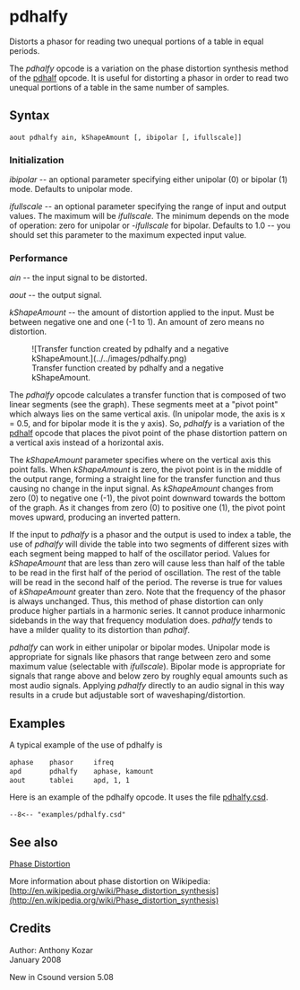 <!--
id:pdhalfy
category:Signal Modifiers:Waveshaping
-->
# pdhalfy
Distorts a phasor for reading two unequal portions of a table in equal periods.

The _pdhalfy_ opcode is a variation on the phase distortion synthesis method of the [pdhalf](../../opcodes/pdhalf) opcode.  It is useful for distorting a phasor in order to read two unequal portions of a table in the same number of samples.

## Syntax
``` csound-orc
aout pdhalfy ain, kShapeAmount [, ibipolar [, ifullscale]]
```

### Initialization

_ibipolar_ -- an optional parameter specifying either unipolar (0) or bipolar (1) mode.  Defaults to unipolar mode.

_ifullscale_ -- an optional parameter specifying the range of input and output values. The maximum will be _ifullscale_. The minimum depends on the mode of operation: zero for unipolar or -_ifullscale_ for bipolar.  Defaults to 1.0 -- you should set this parameter to the maximum expected input value.

### Performance

_ain_ --  the input signal to be distorted.

_aout_ --  the output signal.

_kShapeAmount_ --  the amount of distortion applied to the input.  Must be between negative one and one (-1 to 1). An amount of zero means no distortion.

<figure markdown="span">
![Transfer function created by pdhalfy and a negative kShapeAmount.](../../images/pdhalfy.png)
<figcaption>Transfer function created by pdhalfy and a negative kShapeAmount.</figcaption>
</figure>

The _pdhalfy_ opcode calculates a transfer function that is composed of two linear segments (see the graph).  These segments meet at a "pivot point" which always lies on the same vertical axis.  (In unipolar mode, the axis is x = 0.5, and for bipolar mode it is the y axis).  So, _pdhalfy_ is a variation of the [pdhalf](../../opcodes/pdhalf) opcode that places the pivot point of the phase distortion pattern on a vertical axis instead of a horizontal axis.

The _kShapeAmount_ parameter specifies where on the vertical axis this point falls.  When _kShapeAmount_ is zero, the pivot point is in the middle of the output range, forming a straight line for the transfer function and thus causing no change in the input signal.  As _kShapeAmount_ changes from zero (0) to negative one (-1), the pivot point downward towards the bottom of the graph.  As it changes from zero (0) to positive one (1), the pivot point moves upward, producing an inverted pattern.

If the input to _pdhalfy_ is a phasor and the output is used to index a table, the use of _pdhalfy_ will divide the table into two segments of different sizes with each segment being mapped to half of the oscillator period.  Values for _kShapeAmount_ that are less than zero will cause less than half of the table to be read in the first half of the period of oscillation.  The rest of the table will be read in the second half of the period.  The reverse is true for values of _kShapeAmount_ greater than zero. Note that the frequency of the phasor is always unchanged.  Thus, this method of phase distortion can only produce higher partials in a harmonic series.  It cannot produce inharmonic sidebands in the way that frequency modulation does. _pdhalfy_ tends to have a milder quality to its distortion than _pdhalf_.

_pdhalfy_ can work in either unipolar or bipolar modes. Unipolar mode is appropriate for signals like phasors that range between zero and some maximum value (selectable with _ifullscale_). Bipolar mode is appropriate for signals that range above and below zero by roughly equal amounts such as most audio signals.  Applying _pdhalfy_ directly to an audio signal in this way results in a crude but adjustable sort of waveshaping/distortion.

## Examples

A typical example of the use of pdhalfy is

``` csound-orc
aphase    phasor     ifreq
apd       pdhalfy    aphase, kamount
aout      tablei     apd, 1, 1
```

Here is an example of the pdhalfy opcode. It uses the file [pdhalfy.csd](../../examples/pdhalfy.csd).

``` csound-csd title="Example of the pdhalfy opcode." linenums="1"
--8<-- "examples/pdhalfy.csd"
```

## See also

[Phase Distortion](../../sigmod/wavshape)

More information about phase distortion on Wikipedia: [http://en.wikipedia.org/wiki/Phase_distortion_synthesis](http://en.wikipedia.org/wiki/Phase_distortion_synthesis)

## Credits

Author: Anthony Kozar<br>
January 2008<br>

New in Csound version 5.08
